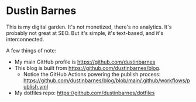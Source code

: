 
# Dustin Barnes

This is my digital garden. It's not monetized, there's no analytics. It's probably not great at SEO. But it's simple, it's text-based, and it's interconnected. 

A few things of note: 

- My main GitHub profile is https://github.com/dustinbarnes
- This blog is built from https://github.com/dustinbarnes/blog. 
  - Notice the GitHub Actions powering the publish process: https://github.com/dustinbarnes/blog/blob/main/.github/workflows/publish.yml
- My dotfiles repo: https://github.com/dustinbarnes/dotfiles
